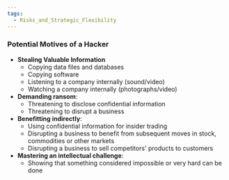 ```yaml
---
tags:
  - Risks_and_Strategic_Flexibility
---
```

### Potential Motives of a Hacker
- **Stealing Valuable Information**
	- Copying data files and databases
	- Copying software
	- Listening to a company internally (sound/video)
	- Watching a company internally (photographs/video)
- **Demanding ransom**:
	- Threatening to disclose confidential information
	- Threatening to disrupt a business
- **Benefitting indirectly**:
	- Using confidential information for insider trading
	- Disrupting a business to benefit from subsequent moves in stock, commodities or other markets
	- Disrupting a business to sell competitors' products to customers
- **Mastering an intellectual challenge**:
	- Showing that something considered impossible or very hard can be done